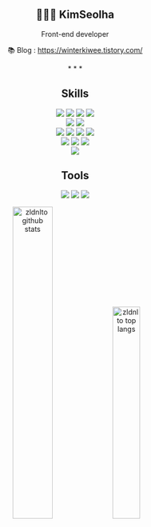 <div align="center"> 

## 👩🏻‍💻 KimSeolha 
Front-end developer   

📚 Blog : https://winterkiwee.tistory.com/

  <p> * * *</p>
</div>

<div align="center"> 
  <h2> Skills </h2> 
      <p>
        <img src="https://img.shields.io/badge/html5-E34F26?style=for-the-badge&logo=html5&logoColor=white">
        <img src="https://img.shields.io/badge/css-1572B6?style=for-the-badge&logo=css3&logoColor=white">
        <img src="https://img.shields.io/badge/javascript-F7DF1E?style=for-the-badge&logo=JavaScript&logoColor=white">
        <img src="https://img.shields.io/badge/typescript-3178C6?style=for-the-badge&logo=typescript&logoColor=white">
        </br>
        <img src="https://img.shields.io/badge/react-61DAFB?style=for-the-badge&logo=react&logoColor=black"> 
        <img src="https://img.shields.io/badge/svelte-FF3E00?style=for-the-badge&logo=svelte&logoColor=white">
        <br>
        <img src="https://img.shields.io/badge/scss-CC6699?style=for-the-badge&logo=scss&logoColor=white">
        <img src="https://img.shields.io/badge/styledcomponent-DB7093?style=for-the-badge&logo=styled-component&logoColor=white">
         <img src="https://img.shields.io/badge/tailwind-06B6D4?style=for-the-badge&logo=Tailwindcss&logoColor=white">
        <img src="https://img.shields.io/badge/reactQuery-FF4154?style=for-the-badge&logo=reactQuery&logoColor=white">
        <br>
        <img src="https://img.shields.io/badge/firebase-FFCA28?style=for-the-badge&logo=firebase&logoColor=white">
        <img src="https://img.shields.io/badge/github-181717?style=for-the-badge&logo=github&logoColor=white">
        <img src="https://img.shields.io/badge/git-F05032?style=for-the-badge&logo=git&logoColor=white">
        <br>
        <img src="https://img.shields.io/badge/docker-2496ED?style=for-the-badge&logo=docker&logoColor=white">
        <h2> Tools </h2> 
        <img src="https://img.shields.io/badge/notion-000000?style=for-the-badge&logo=notion&logoColor=white">
        <img src="https://img.shields.io/badge/slack-4A154B?style=for-the-badge&logo=slack&logoColor=white">
        <img src="https://img.shields.io/badge/figma-F24E1E?style=for-the-badge&logo=figma&logoColor=white">
        
  </p>

  <img alt="zldnlto github stats" width="40%" src="https://github-readme-stats.vercel.app/api?username=zldnlto" />
  <img alt="zldnlto top langs" width="33%" src="https://github-readme-stats.vercel.app/api/top-langs/?username=zldnlto&layout=compact" />
<div>
<!--
**zldnlto/zldnlto** is a ✨ _special_ ✨ repository because its `README.md` (this file) appears on your GitHub profile.

Here are some ideas to get you started:

- 🔭 I’m currently working on ...
- 🌱 I’m currently learning ...
- 👯 I’m looking to collaborate on ...
- 🤔 I’m looking for help with ...
- 💬 Ask me about ...
- 📫 How to reach me: ...
- 😄 Pronouns: ...
- ⚡ Fun fact: ...
-->

